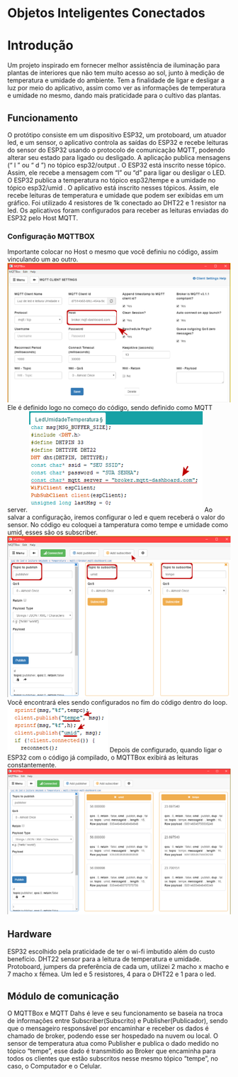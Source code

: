# Objetos Inteligentes Conectados 

# Introdução
Um projeto inspirado em fornecer melhor assistência de iluminação para plantas de interiores que não tem muito acesso ao sol, junto à medição de temperatura e umidade do ambiente. Tem a finalidade de ligar e desligar a luz por meio do aplicativo, assim como ver as informações de temperatura e umidade no mesmo, dando mais praticidade para o cultivo das plantas.

## Funcionamento
O protótipo consiste em um dispositivo ESP32, um protoboard, um atuador led, e um sensor, o aplicativo controla as saídas do ESP32 e recebe leituras do sensor do ESP32 usando o protocolo de comunicação MQTT, podendo alterar seu estado para ligado ou desligado. A aplicação publica mensagens (“ l ” ou “ d ”) no tópico esp32/output . O ESP32 está inscrito nesse tópico. Assim, ele recebe a mensagem com “l” ou “d” para ligar ou desligar o LED. O ESP32 publica a temperatura no tópico esp32/tempe e a umidade no tópico esp32/umid . O aplicativo está inscrito nesses tópicos. Assim, ele recebe leituras de temperatura e umidade que podem ser exibidas em um gráfico.
Foi utilizado 4 resistores de 1k conectado ao DHT22 e 1 resistor na led. Os aplicativos foram configurados para receber as leituras enviadas do ESP32 pelo Host MQTT.

### Configuração MQTTBOX
Importante colocar no Host o mesmo que você definiu no código, assim vinculando um ao outro.
![MQTTBOX configuração](https://github.com/samyserpa/objetosInteligentesConectados/blob/main/imagens/MQTTBOXconfig.png?raw=true)
Ele é definido logo no começo do código, sendo definido como MQTT server.
![MQTT server](https://github.com/samyserpa/objetosInteligentesConectados/blob/main/imagens/mqttServer.png?raw=true)
Ao salvar a configuração, iremos configurar o led e quem receberá o valor do sensor. No código eu coloquei a tamperatura como tempe e umidade como umid, esses são os subscriber.
![MQTTBOXpubSub](https://github.com/samyserpa/objetosInteligentesConectados/blob/main/imagens/MQTTBOXpubSub.png?raw=true)
Você encontrará eles sendo configurados no fim do código dentro do loop.
![tempeUmid](https://github.com/samyserpa/objetosInteligentesConectados/blob/main/imagens/tempeUmid.png?raw=true)
Depois de configurado, quando ligar o ESP32 com o código já compilado, o MQTTBox exibirá as leituras constantemente. 
![leituraMQTTBox](https://github.com/samyserpa/objetosInteligentesConectados/blob/main/imagens/leituraMQTTBox.png?raw=true)

## Hardware
ESP32 escolhido pela praticidade de ter o wi-fi imbutido além do custo benefício. DHT22 sensor para a leitura de temperatura e umidade. Protoboard, jumpers da preferência de cada um, utilizei 2 macho x macho e 7 macho x fêmea. Um led e 5 resistores, 4 para o DHT22 e 1 para o led.

## Módulo de comunicação
O MQTTBox e MQTT Dahs é leve e seu funcionamento se baseia na troca de informações entre Subscriber(Subscrito) e Publisher(Publicador), sendo que o mensageiro responsável por encaminhar e receber os dados é chamado de broker, podendo esse ser hospedado na nuvem ou local.   O sensor de temperatura atua como Publisher e publica o dado medido no tópico “tempe”, esse dado é transmitido ao Broker que encaminha para todos os clientes que estão subscritos nesse mesmo tópico “tempe”, no caso, o Computador e o Celular.
